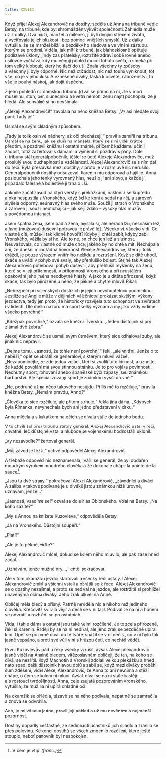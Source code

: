```yaml
---
title: XXVIII
---
```


Když přijel Alexej Alexandrovič na dostihy, seděla už Anna na tribuně vedle Betsy, na tribuně, kde byl shromážděn výkvět společnosti. Zahlédla muže už z dálky. Dva muži, manžel a milenec, jí byli dvojím středem života, a vyciťovala jejich blízkost i bez pomoci vnějších smyslů. Už z dálky vytušila, že se manžel blíží, a bezděky ho sledovala ve vlnění zástupu, kterým se prodíral. Viděla, jak míří k tribuně, jak blahosklonně opětuje podlízavé úklony, jindy zas přátelsky, roztržitě zdraví sobě rovné anebo usilovně vyčkává, kdy mu věnují pohled mocní tohoto světa, a smeká při tom velký klobouk, který ho tlačí do uší. Znala všechny ty způsoby a všechny jí byly odporné. Nic než ctižádost, nic než touha vyniknout, toť vše, co je v jeho duši. A vznešené úvahy, láska k osvětě, náboženství, to vše je pouhý nástroj, jak dojít úspěchu.

Z jeho pohledů na dámskou tribunu (díval se přímo na ni, ale v moři mušelínu, stuh, per, slunečníků a květin nemohl ženu najít) pochopila, že ji hledá. Ale schválně si ho nevšímala.

„Alexeji Alexandroviči!“ zavolala na něho kněžna Betsy. „Vy asi hledáte svoji paní. Tady je!“

Usmál se svým chladným způsobem.

„Tady je tolik oslnivé nádhery, až oči přecházejí,“ pravil a zamířil na tribunu. Usmál se na ženu, jak se sluší na manžela, který se s ní viděl krátce předtím, a pozdravil kněžnu i ostatní známé, přičemž každému učinil zadost, totiž zažertoval s dámami a vyměnil si pozdrav s pány. Dole u tribuny stál generálpobočník, těšící se úctě Alexeje Alexandroviče, muž proslulý svou duchaplností a vzdělaností. Alexej Alexandrovič se s ním dal do řeči. Byla přestávka mezi dostihy, a proto je v rozmluvě nic nerušilo. Generálpobočník dostihy odsuzoval. Karenin mu odporoval a hájil je. Anna poslouchala jeho tenký vyrovnaný hlas, neušlo jí ani slovo, a každé jí připadalo falešné a bolestivě jí trhalo uši.

Jakmile začal závod na čtyři versty s překážkami, naklonila se kupředu a oka nespustila z Vronského, když šel ke koni a sedal na něj, a zároveň slyšela odporný, neúnavný hlas svého muže. Soužil ji strach o Vronského a zároveň ji soužil neutichající – jak se jí zdálo – vysoký hlas mužův s povědomou intonací.

Jsem špatná žena, jsem padlá žena, myslila si, ale nerada lžu, nesnáším lež, a _jeho_ (mužovou) duševní potravou je právě lež. Všecko ví, všecko vidí. Co vlastně cítí, může-li tak klidně hovořit? Kdyby ji chtěl zabít, kdyby zabil Vronského, vážila by si ho. Ale to ne, on chce jen lež a slušnost. Neuvažovala, co vlastně od muže chce, jakého by ho chtěla mít. Nechápala ani, že dnešní mimořádná hovornost Alexeje Alexandroviče, která ji tolik dráždí, je pouze výrazem vnitřního neklidu a rozrušení. Když se dítě uhodí, skáče a uvádí v pohyb své svaly, aby přehlušilo bolest. Stejně tak Alexej Alexandrovič potřeboval pohyb duševní, aby přehlušil myšlenky na ženu, které se v její přítomnosti, v přítomnosti Vronského a při neustálém opakování jeho jména neodbytně hlásily. A jako je u dítěte přirozené, když skáče, tak bylo přirozené u něho, že pěkně a chytře mluvil. Říkal:

„Nebezpečí při vojenských dostizích je jejich nevyhnutelnou podmínkou. Jestliže se Anglie může v dějinách válečnictví prokázat skvělými výkony jezdectva, tedy jen proto, že historicky rozvíjela tuto schopnost ve zvířatech i v lidech. Dle mého názoru má sport velký význam a my jako vždy vidíme všecko povrchně.“

„Kdežpak povrchně,“ ozvala se kněžna Tverská. „Jeden důstojník si prý zlámal dvě žebra.“

Alexej Alexandrovič se usmál svým úsměvem, který sice odhaloval zuby, ale jinak nic nepravil.

„Dejme tomu, Jasnosti, že tohle není povrchní,“ řekl, „ale vnitřní. Jenže o to neběží,“ opět se obrátil ke generálovi, s kterým mluvil vážně. „Nezapomínejte, že zde jedou vojáci, kteří si zvolili tuto činnost, a uznejte, že každé povolání má svou stinnou stránku. Je to pro vojáka povinností. Nechutný sport, rohování anebo španělské býčí zápasy jsou známkou barbarství. Ale specializovaný sport je známkou vyšší úrovně.“

„Ne, podruhé už na něco takového nepůjdu. Příliš mě to rozčiluje,“ pravila kněžna Betsy. „Nemám pravdu, Anno?“

„Člověka to sice rozčiluje, ale přitom strhuje,“ řekla jiná dáma. „Kdybych byla Římanka, nevynechala bych ani jedno představení v cirku.“

Anna mlčela a s kukátkem na očích se dívala stále do jednoho bodu.

V té chvíli šel přes tribunu statný generál. Alexej Alexandrovič ustal v řeči, chvatně, leč důstojně vstal a hluboce se vojenskému hodnostáři uklonil.

„Vy nezávodíte?“ žertoval generál.

„Můj závod je těžší,“ uctivě odpověděl Alexej Alexandrovič.

A třebaže odpověď nic neznamenala, tvářil se generál, že byl obdařen moudrým výrokem moudrého člověka a že dokonale chápe la pointe de la sauce[^29].

„Jsou tu dvě strany,“ pokračoval Alexej Alexandrovič, „závodníci a diváci. A záliba v takové podívané je u diváků jistou známkou nižší úrovně, uznávám, jenže…“

„Jasnosti, vsadíme se!“ ozval se dole hlas Oblonského. Volal na Betsy. „Na koho sázíte?“

„My s Annou na knížete Kuzovleva,“ odpověděla Betsy.

„Já na Vronského. Důstojní soupeři.“

„Platí!“

„Ale je to pěkné, viďte?“

Alexej Alexandrovič mlčel, dokud se kolem něho mluvilo, ale pak zase hned začal.

„Uznávám, jenže mužné hry…,“ chtěl pokračovat.

Ale v tom okamžiku jezdci startovali a všecky řeči ustaly. I Alexej Alexandrovič zmlkl a všichni vstali a obrátili se k řece. Alexej Alexandrovič se o dostihy nezajímal, a proto se nedíval na jezdce, ale roztržitě si prohlížel unavenýma očima diváky. Jeho zrak utkvěl na Anně.

Obličej měla bledý a přísný. Patrně neviděla nic a nikoho než jediného člověka. Křečovitě svírala vějíř a dech se v ní tajil. Podíval se na ni a honem se odvrátil a rozhlédl se po ostatních.

Vida, i tahle dáma a ostatní jsou také velmi rozčilené. Je to zcela přirozené, řekl si Karenin. Raději by se na ni nedíval, ale jeho zrak se bezděčně upíral k ní. Opět se pozorně díval do té tváře, snažil se v ní nečíst, co v ní bylo tak jasně vepsáno, a proti své vůli v ní s hrůzou četl, co nechtěl vědět.

První Kuzovlevův pád u řeky všecky vzrušil, avšak Alexej Alexandrovič jasně viděl na Annině bledém, vítězoslavném obličeji, že ten, na koho se dívá, se nezřítil. Když Machotin a Vronskij zdolali velkou překážku a hned nato spadl další důstojník hlavou dolů a zabil se, když mezi diváky proběhl šum zděšení, viděl Alexej Alexandrovič, že Anna to ani nevnímá a stěží chápe, o čem se kolem ní mluví. Avšak díval se na ni stále častěji a s rostoucí tvrdošíjností. Anna, cele zaujatá pozorováním Vronského, vytušila, že muž na ni upírá chladné oči.

Na okamžik se ohlédla, tázavě se na něho podívala, nepatrně se zamračila a znova se odvrátila.

Ach, je mi všecko jedno, pravil její pohled a už mu nevěnovala nejmenší pozornost.

Dostihy dopadly nešťastně, ze sedmnácti účastníků jich spadlo a zranilo se přes polovinu. Ke konci dostihů se všech zmocnilo rozčilení, které ještě stouplo, neboť panovník byl nespokojen.

  

[^29]: V čem je vtip. _(franc.)_
